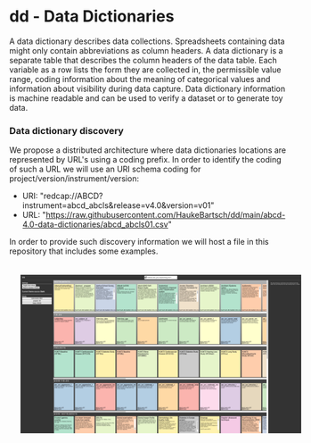 # dd - Data Dictionaries

A data dictionary describes data collections. Spreadsheets containing data might only contain abbreviations as column headers. A data dictionary is a separate table that describes the column headers of the data table. Each variable as a row lists the form they are collected in, the permissible value range, coding information about the meaning of categorical values and information about visibility during data capture. Data dictionary information is machine readable and can be used to verify a dataset or to generate toy data.

### Data dictionary discovery

We propose a distributed architecture where data dictionaries locations are represented by URL's using a coding prefix. In order to identify the coding of such a URL we will use an URI schema coding for project/version/instrument/version:

- URI: "redcap://ABCD?instrument=abcd_abcls&release=v4.0&version=v01"
- URL: "https://raw.githubusercontent.com/HaukeBartsch/dd/main/abcd-4.0-data-dictionaries/abcd_abcls01.csv"

In order to provide such discovery information we will host a file in this repository that includes some examples.

<img src="images/interface.jpg" alt="interface" width="auto" style="padding: 20px"/>
